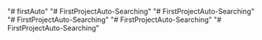 "# firstAuto" 
"# FirstProjectAuto-Searching" 
"# FirstProjectAuto-Searching" 
"# FirstProjectAuto-Searching" 
"# FirstProjectAuto-Searching" 
"# FirstProjectAuto-Searching" 
